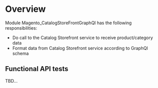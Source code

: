 # Overview

Module Magento_CatalogStoreFrontGraphQl has the following responsibilities:  


- Do call to the Catalog Storefront service to receive product/category data
- Format data from Catalog Storefront service according to GraphQl schema

## Functional API tests

TBD...